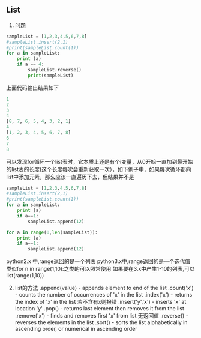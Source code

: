 

## List

1. 问题

```python
sampleList = [1,2,3,4,5,6,7,8]
#sampleList.insert(2,1)
#print(sampleList.count(1))
for a in sampleList:
    print (a)
    if a == 4:
        sampleList.reverse()
        print(sampleList)
```
上面代码输出结果如下

```python
1
2
3
4
[8, 7, 6, 5, 4, 3, 2, 1]
4
[1, 2, 3, 4, 5, 6, 7, 8]
6
7
8
```

可以发现for循环一个list表时，它本质上还是有个i变量，从0开始一直加到最开始的list表的长度(这个长度每次会重新获取一次），如下例子中，如果每次循环都向list中添加元素，那么应该一直遍历下去，但结果并不是

```python
sampleList = [1,2,3,4,5,6,7,8]
#sampleList.insert(2,1)
#print(sampleList.count(1))
for a in sampleList:
    print (a)
    if a==1:
        sampleList.append(12)

for a in range(0,len(sampleList)):
    print (a)
    if a==1:
        sampleList.append(12)
```

python2.x 中,range返回的是一个列表
python3.x中,range返回的是一个迭代值
类似for n in range(1,10):之类的可以照常使用
如果要在3.x中产生1-10的列表,可以list(range(1,10))

2. list的方法
.append(value) - appends element to end of the list
.count('x') - counts the number of occurrences of 'x' in the list
.index('x') - returns the index of 'x' in the list  若不含有x则报错
.insert('y','x') - inserts 'x' at location 'y' 
.pop() - returns last element then removes it from the list
.remove('x') - finds and removes first 'x' from list 无返回值
.reverse() - reverses the elements in the list
.sort() - sorts the list alphabetically in ascending order, or numerical in ascending order